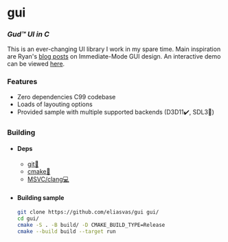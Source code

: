 # gui
### _Gud™️ UI in C_

This is an ever-changing UI library I work in my spare time.
Main inspiration are Ryan's [blog posts](https://www.rfleury.com/p/ui-series-table-of-contents) on Immediate-Mode GUI design.
An interactive demo can be viewed [here](https://pages.github.com/).
### Features
- Zero dependencies C99 codebase
- Loads of layouting options
- Provided sample with multiple supported backends (D3D11✔️, SDL3🚧) 
### Building
- #### Deps
    - [git🧰](https://git-scm.com/downloads)
    - [cmake🔪](https://cmake.org/download/)
    - [MSVC/clang💻](https://releases.llvm.org/download.html)
- #### Building sample
    ```bash
    git clone https://github.com/eliasvas/gui gui/
    cd gui/
    cmake -S . -B build/ -D CMAKE_BUILD_TYPE=Release
    cmake --build build --target run 
    ```